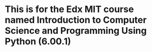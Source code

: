 # This is for the Edx MIT course named Introduction to Computer Science and Programming Using Python (6.00.1)
